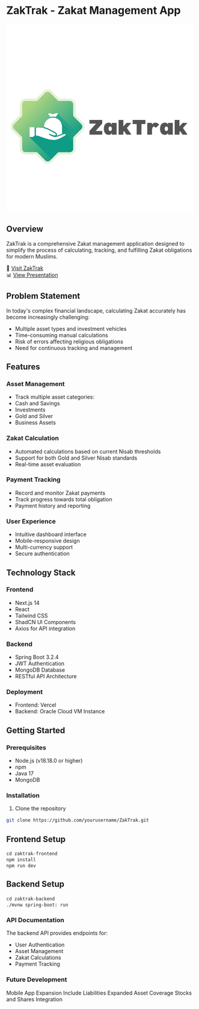 # ZakTrak - Zakat Management App
![ZakTrak Logo](zaktrak-frontend/public/ZakTrak-logo.png)
## Overview
ZakTrak is a comprehensive Zakat management application designed to simplify the process of calculating, tracking, and fulfilling Zakat obligations for modern Muslims. 

🔗 [Visit ZakTrak](https://zak-trak.vercel.app/)  
📊 [View Presentation](https://docs.google.com/presentation/d/e/2PACX-1vTjmMoNjGvO321FD4nrA-B7i0n7BQUObUOhSyZeXyItMcTULZeFyYAN8rhprbZI0yAw3qzpSwO46ty9/pub?start=false&loop=false&delayms=60000)

## Problem Statement
In today's complex financial landscape, calculating Zakat accurately has become increasingly challenging:
- Multiple asset types and investment vehicles
- Time-consuming manual calculations
- Risk of errors affecting religious obligations
- Need for continuous tracking and management

## Features

### Asset Management
- Track multiple asset categories:
 - Cash and Savings
 - Investments
 - Gold and Silver
 - Business Assets

### Zakat Calculation
- Automated calculations based on current Nisab thresholds
- Support for both Gold and Silver Nisab standards
- Real-time asset evaluation

### Payment Tracking
- Record and monitor Zakat payments
- Track progress towards total obligation
- Payment history and reporting

### User Experience
- Intuitive dashboard interface
- Mobile-responsive design
- Multi-currency support
- Secure authentication

## Technology Stack

### Frontend
- Next.js 14
- React
- Tailwind CSS
- ShadCN UI Components
- Axios for API integration

### Backend
- Spring Boot 3.2.4
- JWT Authentication
- MongoDB Database
- RESTful API Architecture

### Deployment
- Frontend: Vercel
- Backend: Oracle Cloud VM Instance

## Getting Started

### Prerequisites
- Node.js (v18.18.0 or higher)
- npm
- Java 17
- MongoDB

### Installation

1. Clone the repository
```bash
git clone https://github.com/yourusername/ZakTrak.git
```

## Frontend Setup
```
cd zaktrak-frontend
npm install
npm run dev
```

## Backend Setup

```
cd zaktrak-backend
./mvnw spring-boot: run
```

### API Documentation

The backend API provides endpoints for:
 - User Authentication
- Asset Management
- Zakat Calculations
- Payment Tracking

### Future Development

Mobile App Expansion
Include Liabilities
Expanded Asset Coverage
Stocks and Shares Integration
